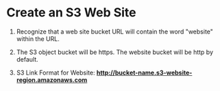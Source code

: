 # Create an S3 Web Site

1. Recognize that a web site bucket URL will contain the word "website" within
the URL.

2. The S3 object bucket will be https.  The website bucket will be http by
default.

3. S3 Link Format for Website:
  **http://bucket-name.s3-website-region.amazonaws.com**
